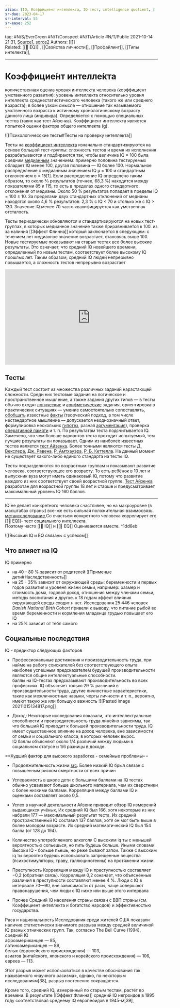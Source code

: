 ```yaml
---
alias: [IQ, Коэффициент интеллекта, IQ тест, intelligence quotient, ]
sr-due: 2023-04-17
sr-interval: 55
sr-ease: 252
---
```

tag: #N/S/EverGreen   #N/T/Conspect #N/T/Article #N/T/Public 
2021-10-14 21:31, [Source1](https://clevermind.ru/o-chem-govorit-tvoj-iq/),  [sorce2](https://ru.wikipedia.org/wiki/IQ)
Authors: [[]]   
Related: [[🌲️ EQ]] , [[Свойства личности]], [[Профайлинг]],  [[Типы интелекта]], 

---
# Коэффицие́нт интелле́кта
 количественная оценка уровня интеллекта человека (коэффициент умственного развития): уровень интеллекта относительно уровня интеллекта среднестатистического человека (такого же или среднего возраста); в более узком смысле — отношение так называемого умственного возраста к истинному хронологическому возрасту данного лица (индивида). Определяется с помощью специальных тестов (таких как тест Айзенка). Коэффициент интеллекта является попыткой оценки фактора общего интеллекта (g).

![[Психологичесские тесты#Тесты на проверку интеллекта]]

Тесты на [коэффициент интеллекта](https://ru.wikipedia.org/wiki/%D0%9A%D0%BE%D1%8D%D1%84%D1%84%D0%B8%D1%86%D0%B8%D0%B5%D0%BD%D1%82_%D0%B8%D0%BD%D1%82%D0%B5%D0%BB%D0%BB%D0%B5%D0%BA%D1%82%D0%B0 "Коэффициент интеллекта") изначально  стандартизируются на основе большой тест-группы: сложность тестов и время их исполнения разрабатываются и подбираются так, чтобы величина IQ = 100 была средним [медианным](https://ru.wikipedia.org/wiki/%D0%9C%D0%B5%D0%B4%D0%B8%D0%B0%D0%BD%D0%B0_(%D1%81%D1%82%D0%B0%D1%82%D0%B8%D1%81%D1%82%D0%B8%D0%BA%D0%B0) "Медиана (статистика)") значением: примерно половина тестируемых обладает IQ менее 100, другая половина — IQ более 100. 
Нормальное распределение с медианным значением IQ μ = 100 и стандартным отклонением σ = 15[1]. Если распределение IQ определено таким образом, то около 2⁄3 результатов (точнее, 68,3 %) находится между показателями 85 и 115, то есть в пределах одного стандартного отклонения от медианы. Около 50 % результатов попадает в пределы IQ = 100 ± 10. За пределами двух стандартных отклонений от медианы находятся около 4,6 % результатов: 2,3 % c IQ < 70 и столько же с IQ > 130. Значение IQ менее 70 часто квалифицируется как умственная отсталость.

Тесты периодически обновляются и стандартизируются на новых тест-группах, в которых медианное значение также приравнивается к 100. из за наличия [[Эффект Флинна]] который заключается в следующем: с течением лет медианное значение возрастает, становясь выше 100. Новые тестируемые показывают на старых тестах все более высокие результаты. Это означает, что средний IQ новейшего времени, определенный по новым тестам, соответствует более высокому IQ прошлых лет. Таким образом, средний IQ людей непрерывно повышается, а сложность тестов непрерывно возрастает

<iframe width="560" height="315" src="https://www.youtube.com/embed/r2a8TAMU51c" title="YouTube video player" frameborder="0" allow="accelerometer; autoplay; clipboard-write; encrypted-media; gyroscope; picture-in-picture" allowfullscreen></iframe>

## Тесты
Каждый тест состоит из множества различных заданий нарастающей сложности. Среди них тестовые задания на логическое и пространственное мышление, а также задания других типов — в тесты обычно входят [логические](https://ru.wikipedia.org/wiki/%D0%9B%D0%BE%D0%B3%D0%B8%D0%BA%D0%B0 "Логика") и [арифметические](https://ru.wikipedia.org/wiki/%D0%90%D1%80%D0%B8%D1%84%D0%BC%D0%B5%D1%82%D0%B8%D0%BA%D0%B0 "Арифметика") задания, ориентировка в практических ситуациях — умение самостоятельно сопоставлять, [обобщать](https://ru.wikipedia.org/wiki/%D0%9E%D0%B1%D0%BE%D0%B1%D1%89%D0%B5%D0%BD%D0%B8%D0%B5_%D0%BF%D0%BE%D0%BD%D1%8F%D1%82%D0%B8%D0%B9 "Обобщение понятий") известные [факты](https://ru.wikipedia.org/wiki/%D0%A4%D0%B0%D0%BA%D1%82 "Факт") (творческий подход, в том числе нестандартное мышление — допускается неоднозначный ответ, формулировка нескольких [гипотез](https://ru.wikipedia.org/wiki/%D0%93%D0%B8%D0%BF%D0%BE%D1%82%D0%B5%D0%B7%D0%B0 "Гипотеза"), разная [аргументация](https://ru.wikipedia.org/wiki/%D0%A2%D0%B5%D0%BE%D1%80%D0%B8%D1%8F_%D0%B0%D1%80%D0%B3%D1%83%D0%BC%D0%B5%D0%BD%D1%82%D0%B0%D1%86%D0%B8%D0%B8 "Теория аргументации")), проверка [оперативной памяти](https://ru.wikipedia.org/wiki/%D0%A0%D0%B0%D0%B1%D0%BE%D1%87%D0%B0%D1%8F_%D0%BF%D0%B0%D0%BC%D1%8F%D1%82%D1%8C "Рабочая память") и т. п. По результатам теста подсчитывается IQ. Замечено, что чем больше вариантов теста проходит испытуемый, тем лучшие результаты он показывает. Одним из наиболее известных тестов является [тест Айзенка](https://ru.wikipedia.org/wiki/%D0%A2%D0%B5%D1%81%D1%82_%D0%90%D0%B9%D0%B7%D0%B5%D0%BD%D0%BA%D0%B0 "Тест Айзенка"). Более точными являются тесты [Д. Векслера](https://ru.wikipedia.org/wiki/%D0%A2%D0%B5%D1%81%D1%82_%D0%92%D0%B5%D0%BA%D1%81%D0%BB%D0%B5%D1%80%D0%B0 "Тест Векслера"), [Дж. Равена](https://ru.wikipedia.org/wiki/%D0%A2%D0%B5%D1%81%D1%82_%D0%A0%D0%B0%D0%B2%D0%B5%D0%BD%D0%B0 "Тест Равена"), [Р. Амтхауэра](https://ru.wikipedia.org/wiki/%D0%A2%D0%B5%D1%81%D1%82_%D0%90%D0%BC%D1%82%D1%85%D0%B0%D1%83%D1%8D%D1%80%D0%B0 "Тест Амтхауэра"), [Р. Б. Кеттелла](https://ru.wikipedia.org/wiki/%D0%9A%D0%B5%D1%82%D1%82%D0%B5%D0%BB,_%D0%A0%D1%8D%D0%B9%D0%BC%D0%BE%D0%BD%D0%B4_%D0%91%D0%B5%D1%80%D0%BD%D0%B0%D1%80%D0%B4 "Кеттел, Рэймонд Бернард"). На данный момент не существует какого-либо единого стандарта на тесты IQ.

Тесты подразделяются по возрастным группам и показывают развитие человека, соответствующее его возрасту. То есть ребёнок в 10 лет и выпускник вуза могут иметь одинаковый IQ, потому что развитие каждого из них соответствует своей возрастной группе. [Тест Айзенка](https://ru.wikipedia.org/wiki/%D0%A2%D0%B5%D1%81%D1%82_%D0%90%D0%B9%D0%B7%D0%B5%D0%BD%D0%BA%D0%B0 "Тест Айзенка") разработан для возрастной группы 18 лет и старше и предусматривает максимальный уровень IQ 160 баллов.

--- 

IQ не делает конкретного человека счастливее, но на макроуровне (в масштабах страны) все-же есть сильная положительная взаимосвязь. [метаисследование ](http://www.inderscience.com/offer.php?id=50808) 
Со счастьем конкретного человека коррелирует его [[🌲️ EQ]]- тест социального интеллекта.  
Поэтому часто [[🌲️ IQ]] и [[🌲️ EQ]] Оцениваются вместе.  ^1dd6eb

![[Высокий IQ и EQ связаны с успехом]]


## Что влияет на IQ
 IQ примерно   
- на 40 - 80 % зависит от родителей    [[Применые дети#Наследственность]]
- на 25 - 35%  зависит от окружающей среды: беременности и первых годов развития и уровеня жизни семьи, например: размер и стоимость дома, годовой доход, отношения между членами семьи, методы воспитания и другое. к 18 годам эффект влияния окружающей среды сходит н нет.
Исследования 25 446 человек _Danish National Birth Cohort_ привели к выводу, что питание рыбой во время беременности и кормления младенца грудью повышает его IQ
- на 25% зависит от тебя самого


## Социальные последствия 
IQ  - предиктор   следующих факторов

- Профессиональные достижения и производительность труда, при найме на работу соискателей без соответствующего опыта наиболее успешным предсказателем будущей производительности являются общие интеллектуальные способности.   
 баллы на IQ-тестах предсказывают производительность во всех профессиях.  IQ объясняет только 29 % различий в производительности труда, другие личностные характеристики, такие как межличностные навыки, черты личности и т. п., вероятно, имеют такую же или большую важность
![[Pasted image 20211015134817.png]]

- Доход: Некоторые исследования показали, что интеллектуальные способности и производительность труда линейно зависимы, так что больший IQ приводит к большей производительности труда. IQ имеет существенное влияние на доход человека, вне зависимости от семьи и социального класса, в которых человек вырос.  
 IQ баллы объясняют около 1/4 различий между людьми в социальном статусе и 1/6 разницы в доходе.

==Худший фактор для высокого заработка - семейные проблемы==

- Продолжительность жизни  [src](https://www.bmj.com/content/357/bmj.j2708). Более низкий IQ брыл связан с повышенным риском смертности от всех причин   

- Успеваемость в школе
дети с большими баллами на IQ тестах обычно усваивают больше школьного материала, чем их сверстники с более низкими баллами. Корреляция между баллами IQ и оценками составляет около 0,5.  

- Успех в научной деятельности
 Айзенк приводит обзор IQ измерений выдающихся учёных, Их средний IQ был 166, хотя некоторые из них набрали 177 — максимальный результат теста. Их средний пространственный IQ составил 137 баллов, хотя он мог быть выше в более молодом возрасте. Их средний математический IQ был 154 балла (от 128 до 194).

- Количество употребляемого алкоголя
С высоким iq ты с меньшей вероятностью сопьешься, но пить будешь больше.   Иными словами Высоки IQ - больше пьешь, но реже бывают запои. 
Также с высоким iq ты вероятно будешь использовать запрещенные вещества (психостимуляторы, траву, галлюциногенны) на протяжении жизни.

- Преступность
Корреляция между IQ и преступностью составляет −0,2 (обратная связь). Корреляция 0,2 означает, что объяснённые различия в преступности составляют менее 4 %.
Люди с IQ в интервале 70—90, вне зависимости от расы, чаще совершают правонарушения, чем люди с IQ ниже или выше этого интервала

- Прочее
Средний IQ населения страны связан с ВВП страны (см. Коэффициент интеллекта и богатство народов) и эффективностью государства.

Раса и национальность
Исследования среди жителей США показали наличие статистически значимого разрыва между средней величиной IQ разных этнических групп. Так, согласно The Bell Curve (1994), средний IQ  
афроамериканцев — 85,  
латиноамериканцев — 89,  
белых (европейского происхождения) — 103,  
азиатов (китайского, японского и корейского происхождения) — 106,  
евреев — 113.

Этот разрыв может использоваться в качестве обоснования так называемого «научного расизма», однако, по некоторым исследованиям[38], разрыв постепенно сокращается.

Кроме того, средний IQ, измеренный по старым тестам, растёт во времени. В результате [[Эффект Флинна]] средний IQ негроидов в 1995 году соответствовал среднему IQ европеоидов в 1945-м[39],